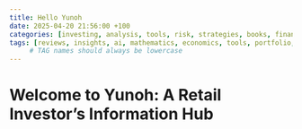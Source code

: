 ```yaml
---
title: Hello Yunoh
date: 2025-04-20 21:56:00 +100
categories: [investing, analysis, tools, risk, strategies, books, finance]
tags: [reviews, insights, ai, mathematics, economics, tools, portfolio, independence, diy, beginners]
     # TAG names should always be lowercase
---
```




# Welcome to Yunoh: A Retail Investor’s Information Hub  
